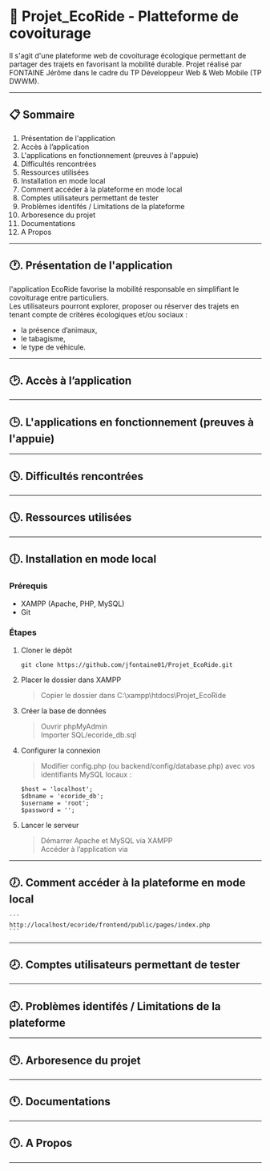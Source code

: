 # 🥬 Projet_EcoRide - Platteforme de covoiturage 
Il s'agit d'une plateforme web de covoiturage écologique permettant de partager des trajets en favorisant la mobilité durable.
Projet réalisé par FONTAINE Jérôme dans le cadre du TP Développeur Web & Web Mobile (TP DWWM).

---

## 📋 Sommaire
1. Présentation de l'application 
2. Accès à l’application  
3. L'applications en fonctionnement (preuves à l'appuie)  
4. Difficultés rencontrées  
5. Ressources utilisées  
6. Installation en mode local  
7. Comment accéder à la plateforme en mode local  
8. Comptes utilisateurs permettant de tester  
9. Problèmes identifés / Limitations de la plateforme  
10. Arboresence du projet  
11. Documentations  
12. A Propos  

---

## 🕐. Présentation de l'application  
l'application EcoRide favorise la mobilité responsable en simplifiant le covoiturage entre particuliers.   
Les utilisateurs pourront explorer, proposer ou réserver des trajets en tenant compte de critères écologiques et/ou sociaux :  
- la présence d’animaux,
- le tabagisme,
- le type de véhicule.

---

## 🕑. Accès à l’application  

---

## 🕒. L'applications en fonctionnement (preuves à l'appuie)  

---

## 🕓. Difficultés rencontrées  

---

## 🕔. Ressources utilisées  

---

## 🕕. Installation en mode local  

### Prérequis  
- XAMPP (Apache, PHP, MySQL)  
- Git  
### Étapes    
1. Cloner le dépôt
    ```  
    git clone https://github.com/jfontaine01/Projet_EcoRide.git
    ```  
2. Placer le dossier dans XAMPP  
    > Copier le dossier dans C:\xampp\htdocs\Projet_EcoRide  
3. Créer la base de données  
    > Ouvrir phpMyAdmin  
    > Importer SQL/ecoride_db.sql  
4. Configurer la connexion  
    >Modifier config.php (ou backend/config/database.php) avec vos identifiants MySQL locaux :  
    ```  
    $host = 'localhost';
    $dbname = 'ecoride_db';
    $username = 'root';
    $password = '';
    ```
5. Lancer le serveur  
    >Démarrer Apache et MySQL via XAMPP  
    >Accéder à l’application via


---

## 🕖. Comment accéder à la plateforme en mode local   
    ```  
    http://localhost/ecoride/frontend/public/pages/index.php
    ```  
---

## 🕗. Comptes utilisateurs permettant de tester  

---

## 🕘. Problèmes identifés / Limitations de la plateforme  

---

## 🕙. Arboresence du projet  

---

## 🕚. Documentations  

---

## 🕛. A Propos  

---

